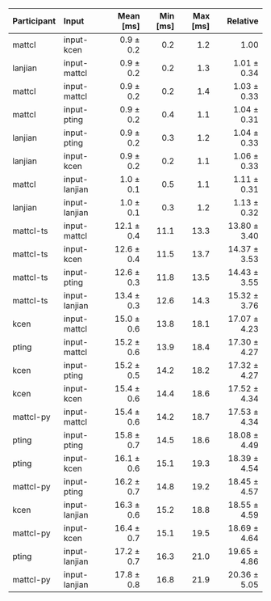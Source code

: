 | Participant | Input | Mean [ms] | Min [ms] | Max [ms] | Relative |
|:---|:---|---:|---:|---:|---:|
| mattcl | input-kcen | 0.9 ± 0.2 | 0.2 | 1.2 | 1.00 |
| lanjian | input-mattcl | 0.9 ± 0.2 | 0.2 | 1.3 | 1.01 ± 0.34 |
| mattcl | input-mattcl | 0.9 ± 0.2 | 0.2 | 1.4 | 1.03 ± 0.33 |
| mattcl | input-pting | 0.9 ± 0.2 | 0.4 | 1.1 | 1.04 ± 0.31 |
| lanjian | input-pting | 0.9 ± 0.2 | 0.3 | 1.2 | 1.04 ± 0.33 |
| lanjian | input-kcen | 0.9 ± 0.2 | 0.2 | 1.1 | 1.06 ± 0.33 |
| mattcl | input-lanjian | 1.0 ± 0.1 | 0.5 | 1.1 | 1.11 ± 0.31 |
| lanjian | input-lanjian | 1.0 ± 0.1 | 0.3 | 1.2 | 1.13 ± 0.32 |
| mattcl-ts | input-mattcl | 12.1 ± 0.4 | 11.1 | 13.3 | 13.80 ± 3.40 |
| mattcl-ts | input-kcen | 12.6 ± 0.4 | 11.5 | 13.7 | 14.37 ± 3.53 |
| mattcl-ts | input-pting | 12.6 ± 0.3 | 11.8 | 13.5 | 14.43 ± 3.55 |
| mattcl-ts | input-lanjian | 13.4 ± 0.3 | 12.6 | 14.3 | 15.32 ± 3.76 |
| kcen | input-mattcl | 15.0 ± 0.6 | 13.8 | 18.1 | 17.07 ± 4.23 |
| pting | input-mattcl | 15.2 ± 0.6 | 13.9 | 18.4 | 17.30 ± 4.27 |
| kcen | input-pting | 15.2 ± 0.5 | 14.2 | 18.2 | 17.32 ± 4.27 |
| kcen | input-kcen | 15.4 ± 0.6 | 14.4 | 18.6 | 17.52 ± 4.34 |
| mattcl-py | input-mattcl | 15.4 ± 0.6 | 14.2 | 18.7 | 17.53 ± 4.34 |
| pting | input-pting | 15.8 ± 0.7 | 14.5 | 18.6 | 18.08 ± 4.49 |
| pting | input-kcen | 16.1 ± 0.6 | 15.1 | 19.3 | 18.39 ± 4.54 |
| mattcl-py | input-pting | 16.2 ± 0.7 | 14.8 | 19.2 | 18.45 ± 4.57 |
| kcen | input-lanjian | 16.3 ± 0.6 | 15.2 | 18.8 | 18.55 ± 4.59 |
| mattcl-py | input-kcen | 16.4 ± 0.7 | 15.1 | 19.5 | 18.69 ± 4.64 |
| pting | input-lanjian | 17.2 ± 0.7 | 16.3 | 21.0 | 19.65 ± 4.86 |
| mattcl-py | input-lanjian | 17.8 ± 0.8 | 16.8 | 21.9 | 20.36 ± 5.05 |
